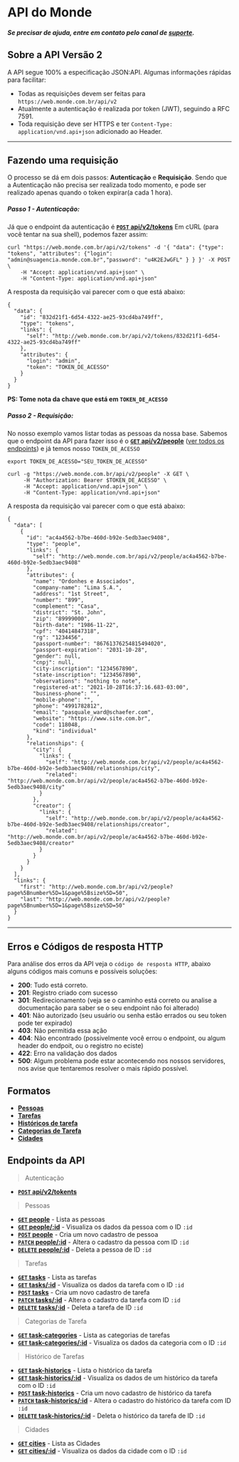 # API do Monde

##### Se precisar de ajuda, entre em contato pelo canal de [suporte](https://ajuda.monde.com.br/).

## Sobre a API Versão 2
A API segue 100% a especificação JSON:API. Algumas informações rápidas para facilitar:
* Todas as requisições devem ser feitas para `https://web.monde.com.br/api/v2`
* Atualmente a autenticação é realizada por token (JWT), seguindo a RFC 7591.
* Toda requisição deve ser HTTPS e ter `Content-Type: application/vnd.api+json` adicionado ao Header.

***


## Fazendo uma requisição


O processo se dá em dois passos: **Autenticação** e **Requisição**. Sendo que a Autenticação não precisa ser realizada todo momento, e pode ser realizado apenas quando o token expirar(a cada 1 hora).

##### Passo 1 - Autenticação:

Já que o endpoint da autenticação é [**<code>POST</code> api/v2/tokens**](v2/authentication/POST_tokens.md) Em cURL (para você tentar na sua shell), podemos fazer assim:


```
curl "https://web.monde.com.br/api/v2/tokens" -d '{ "data": {"type": "tokens", "attributes": {"login": "admin@suagencia.monde.com.br","password": "u4K2EJwGFL" } } }' -X POST \
	-H "Accept: application/vnd.api+json" \
	-H "Content-Type: application/vnd.api+json"
```

A resposta da requisição vai parecer com o que está abaixo:

```
{
  "data": {
    "id": "832d21f1-6d54-4322-ae25-93cd4ba749ff",
    "type": "tokens",
    "links": {
      "self": "http://web.monde.com.br/api/v2/tokens/832d21f1-6d54-4322-ae25-93cd4ba749ff"
    },
    "attributes": {
      "login": "admin",
      "token": "TOKEN_DE_ACESSO"
    }
  }
}
```
**PS: Tome nota da chave que está em `TOKEN_DE_ACESSO`**

##### Passo 2 - Requisição:

No nosso exemplo vamos listar todas as pessoas da nossa base.
Sabemos que o endpoint da API para fazer isso é o [**<code>GET</code> api/v2/people**](v2/people/GET_people.md) ([ver todos os endpoints](#endpoints-da-api)) e já temos nosso `TOKEN_DE_ACESSO`


```
export TOKEN_DE_ACESSO="SEU_TOKEN_DE_ACESSO"

curl -g "https://web.monde.com.br/api/v2/people" -X GET \
     -H "Authorization: Bearer $TOKEN_DE_ACESSO" \
     -H "Accept: application/vnd.api+json" \
     -H "Content-Type: application/vnd.api+json"
```

A resposta da requisição vai parecer com o que está abaixo:

```
{
  "data": [
    {
      "id": "ac4a4562-b7be-460d-b92e-5edb3aec9408",
      "type": "people",
      "links": {
        "self": "http://web.monde.com.br/api/v2/people/ac4a4562-b7be-460d-b92e-5edb3aec9408"
      },
      "attributes": {
        "name": "Ordonhes e Associados",
        "company-name": "Lima S.A.",
        "address": "1st Street",
        "number": "899",
        "complement": "Casa",
        "district": "St. John",
        "zip": "89999000",
        "birth-date": "1986-11-22",
        "cpf": "40414847318",
        "rg": "1234456",
        "passport-number": "86761376254815494020",
        "passport-expiration": "2031-10-28",
        "gender": null,
        "cnpj": null,
        "city-inscription": "1234567890",
        "state-inscription": "1234567890",
        "observations": "nothing to note",
        "registered-at": "2021-10-28T16:37:16.683-03:00",
        "business-phone": "",
        "mobile-phone": "",
        "phone": "4991782812",
        "email": "pasquale_ward@schaefer.com",
        "website": "https://www.site.com.br",
        "code": 118048,
        "kind": "individual"
      },
      "relationships": {
        "city": {
          "links": {
            "self": "http://web.monde.com.br/api/v2/people/ac4a4562-b7be-460d-b92e-5edb3aec9408/relationships/city",
            "related": "http://web.monde.com.br/api/v2/people/ac4a4562-b7be-460d-b92e-5edb3aec9408/city"
          }
        },
        "creator": {
          "links": {
            "self": "http://web.monde.com.br/api/v2/people/ac4a4562-b7be-460d-b92e-5edb3aec9408/relationships/creator",
            "related": "http://web.monde.com.br/api/v2/people/ac4a4562-b7be-460d-b92e-5edb3aec9408/creator"
          }
        }
      }
    }
  ],
  "links": {
    "first": "http://web.monde.com.br/api/v2/people?page%5Bnumber%5D=1&page%5Bsize%5D=50",
    "last": "http://web.monde.com.br/api/v2/people?page%5Bnumber%5D=1&page%5Bsize%5D=50"
  }
}
```
 ***


## Erros e Códigos de resposta HTTP


Para análise dos erros da API veja o `código de resposta HTTP`, abaixo alguns códigos mais comuns e possíveis soluções:


- **200**: Tudo está correto.
- **201**: Registro criado com sucesso
- **301**: Redirecionamento (veja se o caminho está correto ou analise a documentação para saber se o seu endpoint não foi alterado)
- **401**: Não autorizado (seu usuário ou senha estão errados ou seu token pode ter expirado)
- **403**: Não permitida essa ação
- **404**: Não encontrado (possivelmente você errou o endpoint, ou algum header do endpoit, ou o registro no eciste)
- **422**: Erro na validação dos dados
- **500**: Algum problema pode estar acontecendo nos nossos servidores, nos avise que tentaremos resolver o mais rápido possível.


Formatos
-----------------------------

- **[Pessoas](v2/full_format.md#pessoas)**
- **[Tarefas](v2/full_format.md#tarefas)**
- **[Históricos de tarefa](v2/full_format.md#histórico-de-tarefa)**
- **[Categorias de Tarefa](v2/full_format.md#categorias-de-tarefa)**
- **[Cidades](v2/full_format.md#cidades)**

Endpoints da API
----------------------------------

> Autenticação

- **[<code>POST</code> api/v2/tokents](v2/authentication/POST_tokens.md)**

> Pessoas
- **[<code>GET</code> people](v2/people/GET_people.md)** - Lista as pessoas
- **[<code>GET</code> people/:id](v2/people/GET_people_show.md)** - Visualiza os dados da pessoa com o ID `:id`
- **[<code>POST</code> people](v2/people/POST_people.md)** - Cria um novo cadastro de pessoa
- **[<code>PATCH</code> people/:id](v2/people/PATCH_people_edit.md)** - Altera o cadastro da pessoa com ID `:id`
- **[<code>DELETE</code> people/:id](v2/people/DELETE_people.md)** - Deleta a pessoa de ID `:id`


> Tarefas
- **[<code>GET</code> tasks](v2/tasks/GET_tasks.md)** - Lista as tarefas
- **[<code>GET</code> tasks/:id](v2/tasks/GET_tasks_show.md)** - Visualiza os dados da tarefa com o ID `:id`
- **[<code>POST</code> tasks](v2/tasks/POST_tasks.md)** - Cria um novo cadastro de tarefa
- **[<code>PATCH</code> tasks/:id](v2/tasks/PATCH_tasks_edit.md)** - Altera o cadastro da tarefa com ID `:id`
- **[<code>DELETE</code> tasks/:id](v2/tasks/DELETE_tasks.md)** - Deleta a tarefa de ID `:id`

> Categorias de Tarefa
- **[<code>GET</code> task-categories](v2/task_categories/GET_task_categories.md)** - Lista as categorias de tarefas
- **[<code>GET</code> task-categories/:id](v2/task_categories/GET_task_categories_show.md)** - Visualiza os dados da categoria com o ID `:id`

> Histórico de Tarefas
- **[<code>GET</code> task-historics](v2/task_historics/GET_task_historics.md)** - Lista o histórico da tarefa
- **[<code>GET</code> task-historics/:id](v2/task_historics/GET_task_historics_show.md)** - Visualiza os dados de um histórico da tarefa com o ID `:id`
- **[<code>POST</code> task-historics](v2/task_historics/POST_task_historics.md)** - Cria um novo cadastro de histórico da tarefa
- **[<code>PATCH</code> task-historics/:id](v2/task_historics/PATCH_task_historics_edit.md)** - Altera o cadastro do histórico da tarefa com ID `:id`
- **[<code>DELETE</code> task-historics/:id](v2/task_historics/DELETE_task_historics.md)** - Deleta o histórico da tarefa de ID `:id`

> Cidades
- **[<code>GET</code> cities](v2/cities/GET_cities.md)** - Lista as Cidades
- **[<code>GET</code> cities/:id](v2/cities/GET_cities_show.md)** - Visualiza os dados da cidade com o ID `:id`
